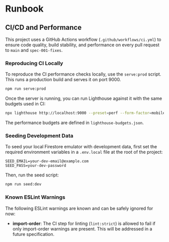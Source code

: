 # Runbook

## CI/CD and Performance

This project uses a GitHub Actions workflow (`.github/workflows/ci.yml`) to ensure code quality, build stability, and performance on every pull request to `main` and `spec-001-fixes`.

### Reproducing CI Locally

To reproduce the CI performance checks locally, use the `serve:prod` script. This runs a production build and serves it on port 9000.

```bash
npm run serve:prod
```

Once the server is running, you can run Lighthouse against it with the same budgets used in CI:

```bash
npx lighthouse http://localhost:9000 --preset=perf --form-factor=mobile --screenEmulation.mobile --budget-path=./lighthouse-budgets.json
```

The performance budgets are defined in `lighthouse-budgets.json`.

### Seeding Development Data

To seed your local Firestore emulator with development data, first set the required environment variables in a `.env.local` file at the root of the project:

```
SEED_EMAIL=your-dev-email@example.com
SEED_PASS=your-dev-password
```

Then, run the seed script:

```bash
npm run seed:dev
```

### Known ESLint Warnings

The following ESLint warnings are known and can be safely ignored for now:

- **import-order**: The CI step for linting (`lint:strict`) is allowed to fail if only import-order warnings are present. This will be addressed in a future specification.
